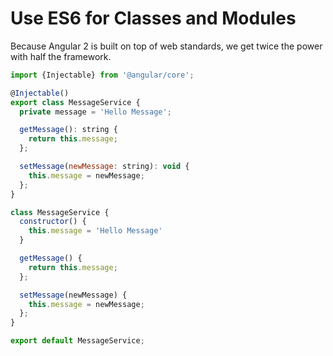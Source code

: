 # Use ES6 for Classes and Modules

Because Angular 2 is built on top of web standards, we get twice the power with half the framework. 


```javascript
import {Injectable} from '@angular/core';

@Injectable()
export class MessageService {
  private message = 'Hello Message';

  getMessage(): string {
    return this.message;
  };

  setMessage(newMessage: string): void {
    this.message = newMessage;
  };
}
```

```javascript
class MessageService {
  constructor() {
    this.message = 'Hello Message'
  }

  getMessage() {
    return this.message;
  };

  setMessage(newMessage) {
    this.message = newMessage;
  };
}

export default MessageService;
```

